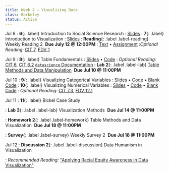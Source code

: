 ```yaml
---
title: Week 2 — Visualizing Data
class: Berkeley
status: Active
---
```


Jul 8
: **6**{: .label} Introduction to Social Science Research
  : [Slides](https://docs.google.com/presentation/d/1-tjwBPnlf4WbCu5WOXQfaE8qNNwBUQm7VKHh1oyRNnI/edit?usp=sharing) 
: **7**{: .label} Introduction to Visualization
  : [Slides](https://docs.google.com/presentation/d/1b9u67ioGRpVOI8UUbVO9b3BFALsXDw5vo2dzIhvHDTI/edit?usp=sharing)
: **Reading**{: .label .label-reading} Weekly Reading 2 &nbsp;**Due July 12 @ 12:00PM**
  : [Text](https://data-feminism.mitpress.mit.edu/pub/2wu7aft8/release/3) &#8226; [Assignment](https://docs.google.com/document/d/1b4mfcolUVPYY1ukvheEwd6zfppBa5p0Diqfw2WnRyfY/edit?usp=sharing)
:*Optional Reading:* [CIT 7](https://inferentialthinking.com/chapters/07/Visualization.html), [FDV 1](https://clauswilke.com/dataviz/introduction.html)

Jul 9
: **8**{: .label} Table Fundamentals 
  : [Slides](https://docs.google.com/presentation/d/1K7aKBqMY4Rhj2ULYhw6EPYbPa6H5hupDbATgK75_08E/edit?usp=sharing) &#8226; [Code](https://datahub.berkeley.edu/hub/user-redirect/git-pull?repo=https%3A%2F%2Fgithub.com%2Fdata-6-berkeley%2Fmaterials-su24&urlpath=tree%2Fmaterials-su24%2Flectures%2Flec08%2Flec08-su24.ipynb&branch=main)
: *Optional Reading:* [CIT 6](https://inferentialthinking.com/chapters/06/Tables.html), [CIT 6.2](https://inferentialthinking.com/chapters/06/2/Selecting_Rows.html) [`datascience` Documentation](http://data8.org/datascience/tutorial.html#creating-a-table)
: **Lab 2**{: .label .label-lab} [Table Methods and Data Manipulation](https://datahub.berkeley.edu/hub/user-redirect/git-pull?repo=https%3A%2F%2Fgithub.com%2Fdata-6-berkeley%2Fmaterials-su24&urlpath=tree%2Fmaterials-su24%2Flab%2Flab02%2Flab02.ipynb&branch=main) &nbsp;**Due Jul 10 @ 11:00PM** 

Jul 10
: **9**{: .label} Visualizing Categorical Variables
  : [Slides](https://docs.google.com/presentation/d/1ahoM9eT_kL_oRMAZD6rbaKx8y6kyyahRh-v0j-gPfXs/edit?usp=sharing) &#8226; [Code](https://datahub.berkeley.edu/hub/user-redirect/git-pull?repo=https%3A%2F%2Fgithub.com%2Fdata-6-berkeley%2Fmaterials-su24&urlpath=tree%2Fmaterials-su24%2Flectures%2Flec09%2Flec09.ipynb&branch=main) &#8226; [Blank Code](https://datahub.berkeley.edu/hub/user-redirect/git-pull?repo=https%3A%2F%2Fgithub.com%2Fdata-6-berkeley%2Fmaterials-su24&urlpath=tree%2Fmaterials-su24%2Flectures%2Flec09%2Flec09-blank.ipynb&branch=main)
: **10**{: .label} Visualizing Numerical Variables
  : [Slides](https://docs.google.com/presentation/d/1cYg5r8Q5jm8vfXMLGviU4yOO--0Zb1NA2LG98htpS58/edit?usp=sharing) &#8226; [Code](https://datahub.berkeley.edu/hub/user-redirect/git-pull?repo=https%3A%2F%2Fgithub.com%2Fdata-6-berkeley%2Fmaterials-su24&urlpath=tree%2Fmaterials-su24%2Flectures%2Flec10%2Flec09.ipynb&branch=main) &#8226; [Blank Code](https://datahub.berkeley.edu/hub/user-redirect/git-pull?repo=https%3A%2F%2Fgithub.com%2Fdata-6-berkeley%2Fmaterials-su24&urlpath=tree%2Fmaterials-su24%2Flectures%2Flec10%2Flec09-blank.ipynb&branch=main)
: *Optional Reading:* [CIT 7.3](https://inferentialthinking.com/chapters/07/3/Overlaid_Graphs.html), [FDV 12.1](https://clauswilke.com/dataviz/visualizing-associations.html#associations-scatterplots)

Jul 11
: **11**{: .label} Bickel Case Study
  <!-- : [Slides]() &#8226; [Code](https://eecs.datahub.berkeley.edu/hub/user-redirect/git-pull?repo=https%3A%2F%2Fgithub.com%2Fdata-6-berkeley%2Fmaterials-su24&branch=main&urlpath=tree%2Fmaterials-su24%2Flectures%2Flec11%2Flec11.ipynb) &#8226; [Blank Code](https://eecs.datahub.berkeley.edu/hub/user-redirect/git-pull?repo=https%3A%2F%2Fgithub.com%2Fdata-6-berkeley%2Fmaterials-su24&branch=main&urlpath=tree%2Fmaterials-su24%2Flectures%2Flec11%2Flec11-blank.ipynb) -->
: **Lab 3**{: .label .label-lab} Visualization Methods &nbsp;**Due Jul 14 @ 11:00PM** 
<!-- [](https://eecs.datahub.berkeley.edu/hub/user-redirect/git-pull?repo=https%3A%2F%2Fgithub.com%2Fdata-6-berkeley%2Fmaterials-su24&branch=main&urlpath=tree%2Fmaterials-su24%2Flab%2Flab03%2Flab03.ipynb) -->
: **Homework 2**{: .label .label-homework} Table Methods and Data Visualization &nbsp;**Due Jul 18 @ 11:00PM** 
<!-- [](https://eecs.datahub.berkeley.edu/hub/user-redirect/git-pull?repo=https%3A%2F%2Fgithub.com%2Fdata-6-berkeley%2Fmaterials-su24&branch=main&urlpath=tree%2Fmaterials-su24%2Fhw%2Fhw02%2Fhw02.ipynb) -->
: **Survey**{: .label .label-survey} Weekly Survey 2 &nbsp;**Due Jul 18 @ 11:00PM**


Jul 12
: **Discussion 2**{: .label .label-discussion} Data Humanism in Visualization
  <!-- : [Worksheet](https://data6.org/su24/assignments/disc02.pdf) &#8226; [Solutions](./assignments/disc02-sols.pdf) -->
: *Recommended Reading:* ["Applying Racial Equity Awareness in Data Visualization"](https://data6.org/su22/assignments/RacialEquityinDataViz.pdf)
